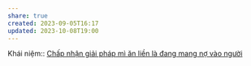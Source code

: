 ```yaml
---
share: true
created: 2023-09-05T16:17
updated: 2023-10-08T19:00
---
```

Khái niệm:: 
[Chấp nhận giải pháp mì ăn liền là đang mang nợ vào người](./Ch%E1%BA%A5p%20nh%E1%BA%ADn%20gi%E1%BA%A3i%20ph%C3%A1p%20m%C3%AC%20%C4%83n%20li%E1%BB%81n%20l%C3%A0%20%C4%91ang%20mang%20n%E1%BB%A3%20v%C3%A0o%20ng%C6%B0%E1%BB%9Di.md) 